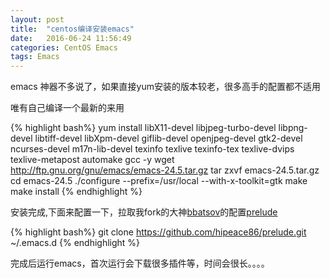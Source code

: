 ```yaml
---
layout: post
title:  "centos编译安装emacs"
date:   2016-06-24 11:56:49
categories: CentOS Emacs
tags: Emacs
---
```


emacs 神器不多说了，如果直接yum安装的版本较老，很多高手的配置都不适用

唯有自己编译一个最新的来用

{% highlight bash%}
yum install libX11-devel libjpeg-turbo-devel libpng-devel libtiff-devel libXpm-devel giflib-devel openjpeg-devel gtk2-devel ncurses-devel m17n-lib-devel texinfo texlive texinfo-tex texlive-dvips texlive-metapost automake gcc -y
wget http://ftp.gnu.org/gnu/emacs/emacs-24.5.tar.gz
tar zxvf emacs-24.5.tar.gz
cd emacs-24.5
./configure --prefix=/usr/local --with-x-toolkit=gtk
make
make install
{% endhighlight %}

安装完成,下面来配置一下，拉取我fork的大神[bbatsov]的配置[prelude]

{% highlight bash%}
git clone https://github.com/hipeace86/prelude.git ~/.emacs.d
{% endhighlight %}

完成后运行emacs，首次运行会下载很多插件等，时间会很长。。。。

[bbatsov]: https://github.com/bbatsov
[prelude]: https://github.com/hipeace86/prelude

